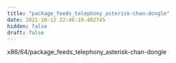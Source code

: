 ```yaml
---
title: "package_feeds_telephony_asterisk-chan-dongle"
date: 2021-10-12 22:46:19.482745
hidden: false
draft: false
---
```


x86/64/package_feeds_telephony_asterisk-chan-dongle

